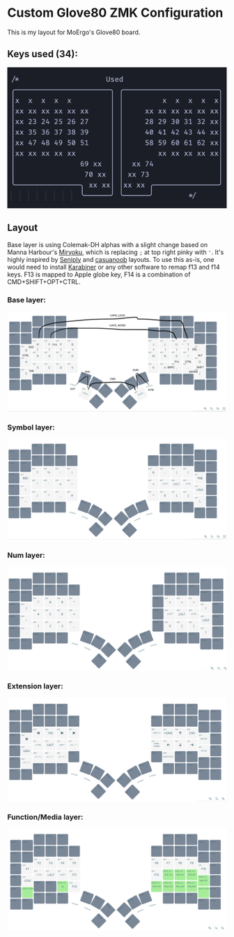 # Custom Glove80 ZMK Configuration

This is my layout for MoErgo's Glove80 board.

## Keys used (34):

![Used keys](assets/used-keys.png)

## Layout

Base layer is using Colemak-DH alphas with a slight change based on Manna Harbour's [Miryoku](https://github.com/manna-harbour/miryoku), which is replacing `;` at top right pinky with `'`. It's highly inspired by [Seniply](https://github.com/stevep99/seniply) and [casuanoob](https://github.com/casuanoob/zmk-config-bkb) layouts.
To use this as-is, one would need to install [Karabiner](https://karabiner-elements.pqrs.org/) or any other software to remap f13 and f14 keys. F13 is mapped to Apple globe key, F14 is a combination of CMD+SHIFT+OPT+CTRL.

### Base layer:

![Base layer](assets/base.png)

### Symbol layer:

![Sym layer](assets/sym.png)

### Num layer:

![Num layer](assets/num.png)

### Extension layer:

![Ext layer](assets/ext.png)

### Function/Media layer:

![Fun layer](assets/fun.png)
